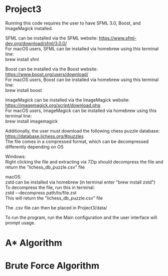 # Project3
Running this code requires the user to have SFML 3.0, Boost, and ImageMagick installed.

SFML can be installed via the SFML website:
https://www.sfml-dev.org/download/sfml/3.0.0/   
For macOS users, SFML can be installed via homebrew using this terminal line:   
brew install sfml

Boost can be installed via the Boost website:
https://www.boost.org/users/download/   
For macOS users, Boost can be installed via homebrew using this terminal line:  
brew install boost

ImageMagick can be installed via the ImageMagick website:
https://imagemagick.org/script/download.php   
For macOS users, ImageMagick can be installed via homebrew using this terminal line:  
brew install imagemagick

Additionally, the user must download the following chess puzzle database: https://database.lichess.org/#puzzles     
The file comes in a compressed format, which can be decompressed differently depending on OS

Windows:    
Right clicking the file and extracting via 7Zip should decompress the file and return the "lichess_db_puzzle.csv" file

macOS:  
zstd can be installed via homebrew (in terminal enter "brew install zstd")   
To decompress the file, run this in terminal:   
zstd --decompress path/to/file.zst  
This will return the "lichess_db_puzzle.csv" file

The .csv file can then be placed in Project3/data/

To run the program, run the Main configuration and the user interface will prompt usage.

# A* Algorithm


# Brute Force Algorithm
